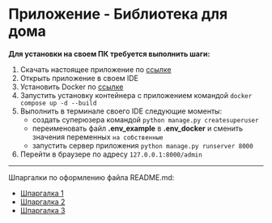 # Приложение - Библиотека для дома

**Для установки на своем ПК требуется выполнить шаги:**
1. Скачать  настоящее приложение по [ссылке](https://github.com/spbproger/Library_stn.git)
2. Открыть приложение в своем IDE
3. Установить Docker по [ссылке](https://desktop.docker.com/win/main/amd64/Docker%20Desktop%20Installer.exe?utm_source=docker&utm_medium=webreferral&utm_campaign=dd-smartbutton&utm_location=module)
4. Запустить установку контейнера с приложением командой `docker compose up -d --build`
5. Выполнить в терминале своего IDE следующие моменты:
	- создать суперюзера командой `python manage.py createsuperuser`
	- переименовать файл **.env_example** в **.env_docker** и сменить значения переменных `на собственные`
	- запустить сервер приложения `python manage.py runserver 8000`
7. Перейти в браузере по адресу `127.0.0.1:8000/admin`


---
Шпаргалки по оформлению файла README.md:
- [Шпаргалка 1](https://skillbox.ru/media/code/yazyk-razmetki-markdown-shpargalka-po-sintaksisu-s-primerami/)
- [Шпаргалка 2](https://habr.com/ru/post/649363/)
- [Шпаргалка 3](https://www.markdownguide.org/cheat-sheet/)
